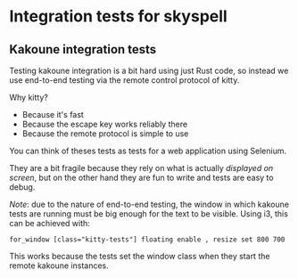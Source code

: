 # Integration tests for skyspell

## Kakoune integration tests

Testing kakoune integration is a bit hard using just Rust code, so instead we use end-to-end testing
via the remote control protocol of kitty.

Why kitty?
 * Because it's fast
 * Because the escape key works reliably there
 * Because the remote protocol is simple to use

You can think of theses tests as tests for a web application using Selenium.

They are a bit fragile because they rely on what is actually *displayed on screen*,
but on the other hand they are fun to write and tests are easy to debug.

*Note*: due to the nature of end-to-end testing, the window in which kakoune tests
are running must be big enough for the text to be visible. Using i3, this can be achieved
with:

```
for_window [class="kitty-tests"] floating enable , resize set 800 700
```

This works because the tests set the window class when they start the remote kakoune instances.

